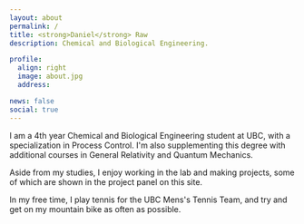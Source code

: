 ```yaml
---
layout: about
permalink: /
title: <strong>Daniel</strong> Raw
description: Chemical and Biological Engineering. 

profile:
  align: right
  image: about.jpg
  address: 

news: false
social: true
---
```




<script src="{{ '/assets/js/jquery-3.2.1.min.js' | prepend: site.baseurl | prepend: site.url }}"></script>


I am a 4th year Chemical and Biological Engineering student at UBC, with a specialization in Process Control. I'm also supplementing this degree with additional courses in General Relativity and Quantum Mechanics. 

Aside from my studies, I enjoy working in the lab and making projects, some of which are shown in the project panel on this site.

In my free time, I play tennis for the UBC Mens's Tennis Team, and try and get on my mountain bike as often as possible. 


